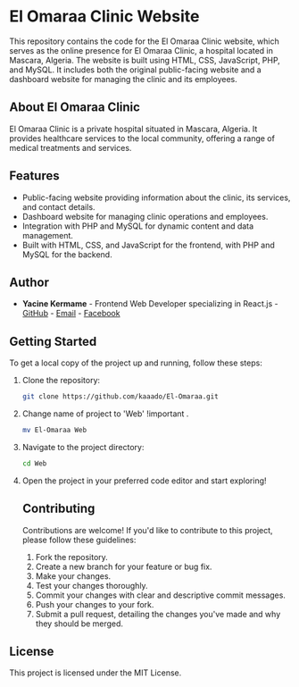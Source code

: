 # El Omaraa Clinic Website

This repository contains the code for the El Omaraa Clinic website, which serves as the online presence for El Omaraa Clinic, a hospital located in Mascara, Algeria. The website is built using HTML, CSS, JavaScript, PHP, and MySQL. It includes both the original public-facing website and a dashboard website for managing the clinic and its employees.

## About El Omaraa Clinic

El Omaraa Clinic is a private hospital situated in Mascara, Algeria. It provides healthcare services to the local community, offering a range of medical treatments and services.

## Features

- Public-facing website providing information about the clinic, its services, and contact details.
- Dashboard website for managing clinic operations and employees.
- Integration with PHP and MySQL for dynamic content and data management.
- Built with HTML, CSS, and JavaScript for the frontend, with PHP and MySQL for the backend.

## Author

- **Yacine Kermame** - Frontend Web Developer specializing in React.js - [GitHub](https://github.com/kaaado) - [Email](mailto:yacineyoyoker@gmail.com) - [Facebook](https://facebook.com/yacine.kermam.7)

## Getting Started

To get a local copy of the project up and running, follow these steps:

1. Clone the repository:

   ```bash
   git clone https://github.com/kaaado/El-Omaraa.git
2. Change name of project to 'Web' !important .
      ```bash
      mv El-Omaraa Web
      
3. Navigate to the project directory:
   
    ```bash
    cd Web

4. Open the project in your preferred code editor and start exploring!

   
   ## Contributing

   Contributions are welcome! If you'd like to contribute to this project, please follow these guidelines:
   1. Fork the repository.
   2. Create a new branch for your feature or bug fix.
   3. Make your changes.
   4. Test your changes thoroughly.
   5. Commit your changes with clear and descriptive commit messages.
   6. Push your changes to your fork.
   7. Submit a pull request, detailing the changes you've made and why they should be merged.

## License

This project is licensed under the MIT License.


